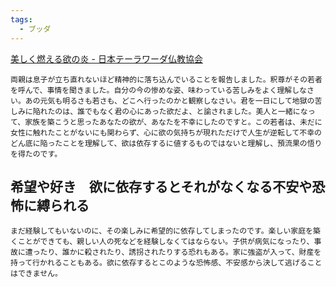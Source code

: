 ```yaml
---
tags:
  - ブッダ
---
```

[美しく燃える欲の炎 - 日本テーラワーダ仏教協会](https://j-theravada.com/dhamma/kantouhouwa/kantou122/)

```
両親は息子が立ち直れないほど精神的に落ち込んでいることを報告しました。釈尊がその若者を呼んで、事情を聞きました。自分の今の惨めな姿、味わっている苦しみをよく理解しなさい。あの元気も明るさも若さも、どこへ行ったのかと観察しなさい。君を一日にして地獄の苦しみに陥れたのは、誰でもなく君の心にあった欲だよ、と諭されました。美人と一緒になって、家族を築こうと思ったあなたの欲が、あなたを不幸にしたのですと。この若者は、未だに女性に触れたことがないにも関わらず、心に欲の気持ちが現れただけで人生が逆転して不幸のどん底に陥ったことを理解して、欲は依存するに値するものではないと理解し、預流果の悟りを得たのです。
```


## 希望や好き　欲に依存するとそれがなくなる不安や恐怖に縛られる

```
まだ経験してもいないのに、その楽しみに希望的に依存してしまったのです。楽しい家庭を築くことができても、親しい人の死などを経験しなくてはならない。子供が病気になったり、事故に遭ったり、誰かに殺されたり、誘拐されたりする恐れもある。家に強盗が入って、財産を持って行かれることもある。欲に依存するとこのような恐怖感、不安感から決して逃げることはできません。
```


